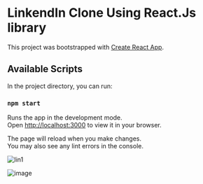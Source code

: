 # LinkendIn Clone Using React.Js library

This project was bootstrapped with [Create React App](https://github.com/facebook/create-react-app).

## Available Scripts

In the project directory, you can run:

### `npm start`

Runs the app in the development mode.\
Open [http://localhost:3000](http://localhost:3000) to view it in your browser.

The page will reload when you make changes.\
You may also see any lint errors in the console.

![lin1](https://github.com/rishabht10/linkedin-front-clone/assets/110122658/42f7440f-3db2-4f0d-ad18-bc4fb2e43015)

![image](https://github.com/rishabht10/linkedin-front-clone/assets/110122658/ed1b7591-8160-432d-82bb-25c507367b78)








